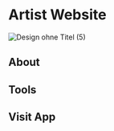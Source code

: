 # Artist Website



![Design ohne Titel (5)](https://user-images.githubusercontent.com/96746116/182116490-1278d4fa-b0dc-4240-8511-60022ba45dc3.png)


## About

## Tools

## Visit App


